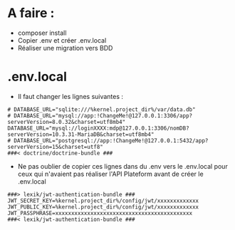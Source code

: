 # A faire : 
- composer install
- Copier .env et créer .env.local
- Réaliser une migration vers BDD

# .env.local
- Il faut changer les lignes suivantes : 

```
# DATABASE_URL="sqlite:///%kernel.project_dir%/var/data.db"
# DATABASE_URL="mysql://app:!ChangeMe!@127.0.0.1:3306/app?serverVersion=8.0.32&charset=utf8mb4"
DATABASE_URL="mysql://loginXXXX:mdp@127.0.0.1:3306/nomDB?serverVersion=10.3.31-MariaDB&charset=utf8mb4"
# DATABASE_URL="postgresql://app:!ChangeMe!@127.0.0.1:5432/app?serverVersion=15&charset=utf8"
###< doctrine/doctrine-bundle ###
```

- Ne pas oublier de copier ces lignes dans du .env vers le .env.local pour ceux qui n'avaient pas réaliser l'API Plateform avant de créer le .env.local
```
###> lexik/jwt-authentication-bundle ###
JWT_SECRET_KEY=%kernel.project_dir%/config/jwt/xxxxxxxxxxxxx
JWT_PUBLIC_KEY=%kernel.project_dir%/config/jwt/xxxxxxxxxxxxx
JWT_PASSPHRASE=xxxxxxxxxxxxxxxxxxxxxxxxxxxxxxxxxxxxxxxxxxx
###< lexik/jwt-authentication-bundle ### 
```
